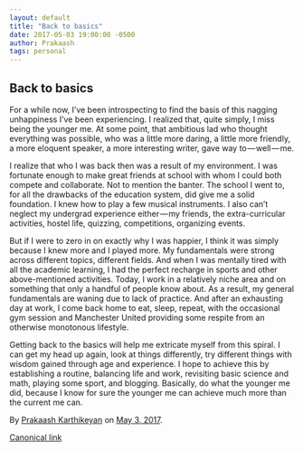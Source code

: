 ```yaml
---
layout: default
title: "Back to basics"
date: 2017-05-03 19:00:00 -0500
author: Prakaash
tags: personal
---
```


## Back to basics

For a while now, I’ve been introspecting to find the basis of this nagging unhappiness I’ve been experiencing. I realized that, quite simply, I miss being the younger me. At some point, that ambitious lad who thought everything was possible, who was a little more daring, a little more friendly, a more eloquent speaker, a more interesting writer, gave way to — well — me.

I realize that who I was back then was a result of my environment. I was fortunate enough to make great friends at school with whom I could both compete and collaborate. Not to mention the banter. The school I went to, for all the drawbacks of the education system, did give me a solid foundation. I knew how to play a few musical instruments. I also can’t neglect my undergrad experience either — my friends, the extra-curricular activities, hostel life, quizzing, competitions, organizing events.

But if I were to zero in on exactly why I was happier, I think it was simply because I knew more and I played more. My fundamentals were strong across different topics, different fields. And when I was mentally tired with all the academic learning, I had the perfect recharge in sports and other above-mentioned activities. Today, I work in a relatively niche area and on something that only a handful of people know about. As a result, my general fundamentals are waning due to lack of practice. And after an exhausting day at work, I come back home to eat, sleep, repeat, with the occasional gym session and Manchester United providing some respite from an otherwise monotonous lifestyle.

Getting back to the basics will help me extricate myself from this spiral. I can get my head up again, look at things differently, try different things with wisdom gained through age and experience. I hope to achieve this by establishing a routine, balancing life and work, revisiting basic science and math, playing some sport, and blogging. Basically, do what the younger me did, because I know for sure the younger me can achieve much more than the current me can.

By [Prakaash Karthikeyan](https://medium.com/%40prakaashkarthik) on [May 3, 2017](https://medium.com/p/b89ed205d13f).

[Canonical link](https://medium.com/%40prakaashkarthik/back-to-basics-b89ed205d13f)



